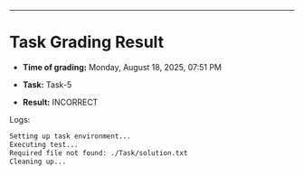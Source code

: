 
---
# Task Grading Result

- **Time of grading:** Monday, August 18, 2025, 07:51 PM

- **Task:** Task-5

- **Result:** INCORRECT


Logs:
```bash
Setting up task environment...
Executing test...
Required file not found: ./Task/solution.txt
Cleaning up...
```
